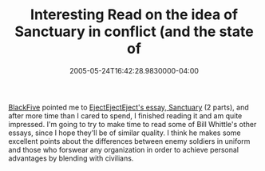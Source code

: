 ﻿---
title: Interesting Read on the idea of Sanctuary in conflict (and the state of
date: "2005-05-24T16:42:28.9830000-04:00"
description: BlackFive pointed me to EjectEjectEject's essay, Sanctuary (2 parts), and after more time than I cared to spend, I finished reading it and am quite impressed
featuredImage: img/9309-featured.png
---

[BlackFive](http://www.blackfive.net/main/2005/05/sanctuary.html) pointed me to [EjectEjectEject's essay, Sanctuary](http://www.ejectejecteject.com/) (2 parts), and after more time than I cared to spend, I finished reading it and am quite impressed. I'm going to try to make time to read some of Bill Whittle's other essays, since I hope they'll be of similar quality. I think he makes some excellent points about the differences between enemy soldiers in uniform and those who forswear any organization in order to achieve personal advantages by blending with civilians.

